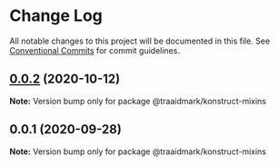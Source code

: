 # Change Log

All notable changes to this project will be documented in this file.
See [Conventional Commits](https://conventionalcommits.org) for commit guidelines.

## [0.0.2](https://github.com/traaidmark/konstruct/compare/@traaidmark/konstruct-mixins@0.0.1...@traaidmark/konstruct-mixins@0.0.2) (2020-10-12)

**Note:** Version bump only for package @traaidmark/konstruct-mixins





## 0.0.1 (2020-09-28)

**Note:** Version bump only for package @traaidmark/konstruct-mixins
